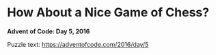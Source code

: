 # How About a Nice Game of Chess?

**Advent of Code: Day 5, 2016**

Puzzle text: https://adventofcode.com/2016/day/5
